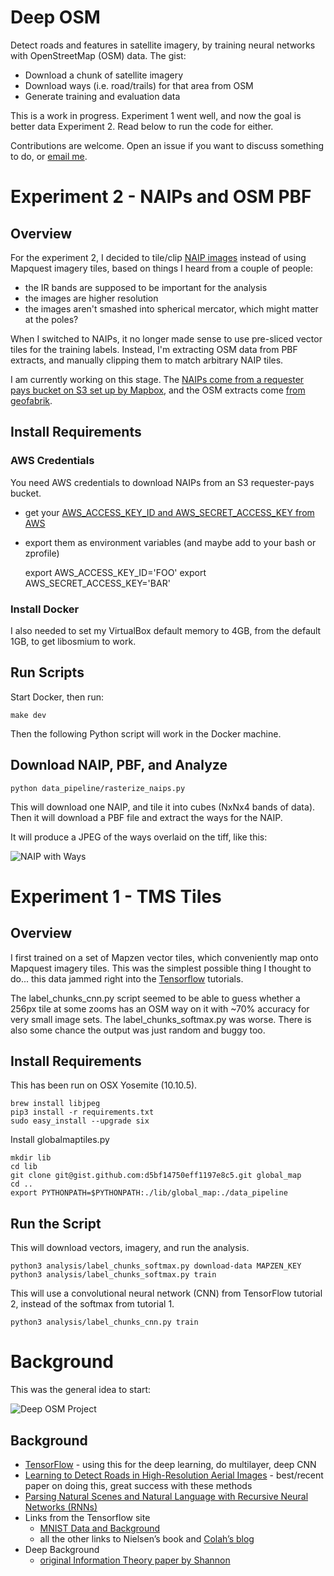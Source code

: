 # Deep OSM

Detect roads and features in satellite imagery, by training neural networks with OpenStreetMap (OSM) data. The gist:

* Download a chunk of satellite imagery
* Download ways (i.e. road/trails) for that area from OSM 
* Generate training and evaluation data

This is a work in progress. Experiment 1 went well, and now the goal is better data Experiment 2. Read below to run the code for either.

Contributions are welcome. Open an issue if you want to discuss something to do, or [email me](mailto:andrew@gaiagps.com).

# Experiment 2 - NAIPs and OSM PBF

## Overview

For the experiment 2, I decided to tile/clip [NAIP images](http://www.fsa.usda.gov/programs-and-services/aerial-photography/imagery-programs/naip-imagery/) instead of using Mapquest imagery tiles, based on things I heard from a couple of people:

* the IR bands are supposed to be important for the analysis
* the images are higher resolution
* the images aren't smashed into spherical mercator, which might matter at the poles?

When I switched to NAIPs, it no longer made sense to use pre-sliced vector tiles for the training labels. Instead, I'm extracting OSM data from PBF extracts, and manually clipping them to match arbitrary NAIP tiles.

I am currently working on this stage. The [NAIPs come from a requester pays bucket on S3 set up by Mapbox](http://www.slideshare.net/AmazonWebServices/open-data-innovation-building-on-open-data-sets-for-innovative-applications), and the OSM extracts come [from geofabrik](http://download.geofabrik.de/). 

## Install Requirements

### AWS Credentials

You need AWS credentials to download NAIPs from an S3 requester-pays bucket.

 * get your [AWS_ACCESS_KEY_ID and AWS_SECRET_ACCESS_KEY from AWS](http://docs.aws.amazon.com/cli/latest/userguide/cli-chap-getting-started.html)

 * export them as environment variables (and maybe add to your bash or zprofile)

    export AWS_ACCESS_KEY_ID='FOO'
    export AWS_SECRET_ACCESS_KEY='BAR'

### Install Docker

I also needed to set my VirtualBox default memory to 4GB, from the default 1GB, to get libosmium to work. 

## Run Scripts 

Start Docker, then run:

    make dev

Then the following Python script will work in the Docker machine.

## Download NAIP, PBF, and Analyze

    python data_pipeline/rasterize_naips.py

This will download one NAIP, and tile it into cubes (NxNx4 bands of data). Then it will download a PBF file and extract the ways for the NAIP.

It will produce a JPEG of the ways overlaid on the tiff, like this:

![NAIP with Ways](https://pbs.twimg.com/media/Cft3GbeUkAAqqAd.jpg)

# Experiment 1 - TMS Tiles

## Overview

I first trained on a set of Mapzen vector tiles, which conveniently map onto Mapquest imagery tiles. This was the simplest possible thing I thought to do... this data jammed right into the [Tensorflow](http://tensorflow.org) tutorials.

The label_chunks_cnn.py script seemed to be able to guess whether a 256px tile at some zooms has an OSM way on it with ~70% accuracy for very small image sets. The label_chunks_softmax.py was worse. There is also some chance the output was just random and buggy too. 

## Install Requirements

This has been run on OSX Yosemite (10.10.5).

    brew install libjpeg
    pip3 install -r requirements.txt 
    sudo easy_install --upgrade six

Install globalmaptiles.py

    mkdir lib
    cd lib
    git clone git@gist.github.com:d5bf14750eff1197e8c5.git global_map
    cd ..
    export PYTHONPATH=$PYTHONPATH:./lib/global_map:./data_pipeline

## Run the Script
This will download vectors, imagery, and run the analysis.

    python3 analysis/label_chunks_softmax.py download-data MAPZEN_KEY
    python3 analysis/label_chunks_softmax.py train

This will use a convolutional neural network (CNN) from TensorFlow tutorial 2, instead of the softmax from tutorial 1.

    python3 analysis/label_chunks_cnn.py train

# Background

This was the general idea to start:

![Deep OSM Project](https://gaiagps.mybalsamiq.com/mockups/4278030.png?key=1e42f249214928d1fa7b17cf866401de0c2af867)

## Background

* [TensorFlow](https://www.tensorflow.org/) - using this for the deep learning, do multilayer, deep CNN
* [Learning to Detect Roads in High-Resolution Aerial
Images](http://citeseerx.ist.psu.edu/viewdoc/download?doi=10.1.1.232.1679&rep=rep1&type=pdf) - best/recent paper on doing this, great success with these methods
* [Parsing Natural Scenes and Natural Language
with Recursive Neural Networks (RNNs)](http://ai.stanford.edu/~ang/papers/icml11-ParsingWithRecursiveNeuralNetworks.pdf)
* Links from the Tensorflow site
    * [MNIST Data and Background](http://yann.lecun.com/exdb/mnist/)
    * all the other links to Nielsen’s book and [Colah’s blog](http://colah.github.io/posts/2015-08-Backprop/)
* Deep Background
    * [original Information Theory paper by Shannon](http://worrydream.com/refs/Shannon%20-%20A%20Mathematical%20Theory%20of%20Communication.pdf)